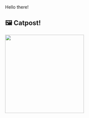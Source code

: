 Hello there!



## 🖼️ Catpost!

<sub>
    <img src="https://cdn2.thecatapi.com/images/2rd.jpg" height="256">
</sub>


